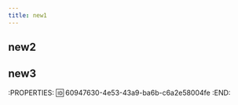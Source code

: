```yaml
---
title: new1
---
```


## new2
## new3
:PROPERTIES:
:id: 60947630-4e53-43a9-ba6b-c6a2e58004fe
:END:
##
